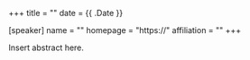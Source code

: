 +++
title = ""
date = {{ .Date }}

[speaker]
  name = ""
  homepage = "https://"
  affiliation = ""
+++

Insert abstract here.
